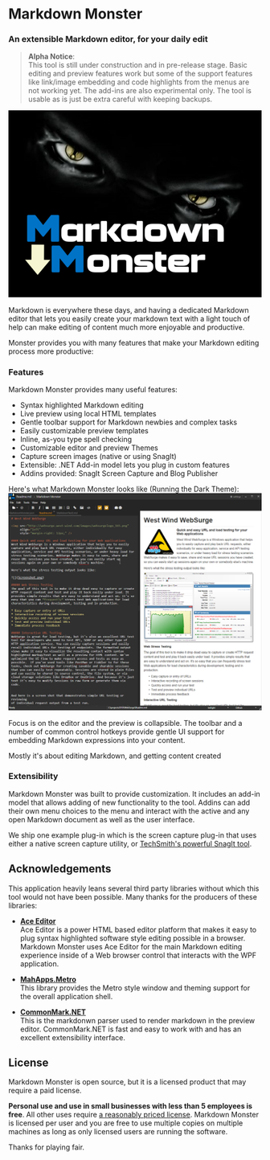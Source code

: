 # Markdown Monster
### An extensible Markdown editor, for your daily edit

> **Alpha Notice**:  
> This tool is still under construction and in pre-release stage. Basic editing and preview features work but some of the support features like link/image embedding and code highlights from the menus are not working yet. The add-ins are also experimental only. The tool is usable as is just be extra careful with keeping backups.

![](Art/MarkdownMonster.png)

Markdown is everywhere these days, and having a dedicated Markdown editor that lets you easily create your markdown text with a light touch of help can make editing of content much more enjoyable and productive.

Monster provides you with many features that make your Markdown editing process more productive:

### Features
Markdown Monster provides many useful features:

* Syntax highlighted Markdown editing
* Live preview using local HTML templates
* Gentle toolbar support for Markdown newbies and complex tasks
* Easily customizable preview templates
* Inline, as-you type spell checking
* Customizable editor and preview Themes
* Capture screen images (native or using SnagIt)
* Extensible: .NET Add-in model lets you plug in custom features
* Addins provided: SnagIt Screen Capture and Blog Publisher

Here's what Markdown Monster looks like (Running the Dark Theme):
![Markdown Monster Screen Shot](ScreenShot.png)

Focus is on the editor and the preview is collapsible. The toolbar and a number of common control hotkeys provide gentle UI support for embedding Markdown expressions into your content.

Mostly it's about editing Markdown, and getting content created

### Extensibility
Markdown Monster was built to provide customization. It includes an add-in model that allows adding of new functionality to the tool. Addins can add their own menu choices to the menu and interact with the active and any open Markdown document as well as the user interface. 

We ship one example plug-in which is the screen capture plug-in that uses either a native screen capture utility, or [TechSmith's powerful SnagIt tool](https://www.techsmith.com/snagit.html).


## Acknowledgements
This application heavily leans several third party libraries without which this tool would not have been possible. Many thanks for the producers of these libraries:

* **[Ace Editor](https://ace.c9.io)**  
Ace Editor is a power HTML based editor platform that makes it easy to plug syntax highlighted software style editing possible in a browser. Markdown Monster uses Ace Editor for the main Markdown editing experience inside of a Web browser control that interacts with the WPF application.

* **[MahApps.Metro](http://mahapps.com/)**  
This library provides the Metro style window and theming support for the overall application shell.

* **[CommonMark.NET](https://github.com/Knagis/CommonMark.NET)**  
This is the markdonwn parser used to render markdown in the preview editor. CommonMark.NET is fast and easy to work with and has an excellent extensibility interface.

## License
Markdown Monster is open source, but it is a licensed product that may require a paid license.

**Personal use and use in small businesses with less than 5 employees is free**. All other uses require [a reasonably priced license](http://store.west-wind.com/product/MARKDOWN_MONSTER). Markdown Monster is licensed per user and you are free to use multiple copies on multiple machines as long as only licensed users are running the software.

Thanks for playing fair.